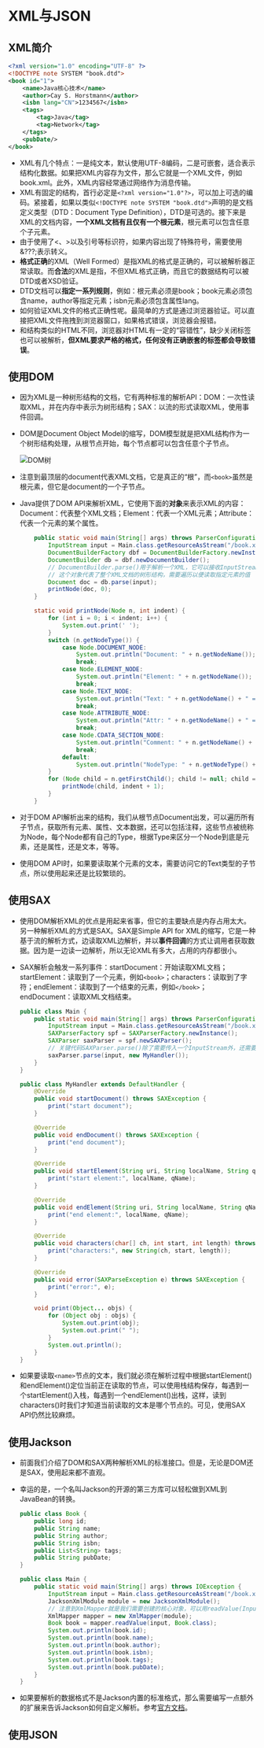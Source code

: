 # XML与JSON

## XML简介

```XML
<?xml version="1.0" encoding="UTF-8" ?>
<!DOCTYPE note SYSTEM "book.dtd">
<book id="1">
    <name>Java核心技术</name>
    <author>Cay S. Horstmann</author>
    <isbn lang="CN">1234567</isbn>
    <tags>
        <tag>Java</tag>
        <tag>Network</tag>
    </tags>
    <pubDate/>
</book>
```

- XML有几个特点：一是纯文本，默认使用UTF-8编码，二是可嵌套，适合表示结构化数据。如果把XML内容存为文件，那么它就是一个XML文件，例如book.xml。此外，XML内容经常通过网络作为消息传输。
- XML有固定的结构，首行必定是`<?xml version="1.0"?>`，可以加上可选的编码。紧接着，如果以类似`<!DOCTYPE note SYSTEM "book.dtd">`声明的是文档定义类型（DTD：Document Type Definition），DTD是可选的。接下来是XML的文档内容，**一个XML文档有且仅有一个根元素**，根元素可以包含任意个子元素。
- 由于使用了<、>以及引号等标识符，如果内容出现了特殊符号，需要使用&???;表示转义。
- **格式正确**的XML（Well Formed）是指XML的格式是正确的，可以被解析器正常读取。而**合法**的XML是指，不但XML格式正确，而且它的数据结构可以被DTD或者XSD验证。
- DTD文档可以**指定一系列规则**，例如：根元素必须是book；book元素必须包含name，author等指定元素；isbn元素必须包含属性lang。
- 如何验证XML文件的格式正确性呢。最简单的方式是通过浏览器验证。可以直接把XML文件拖拽到浏览器窗口，如果格式错误，浏览器会报错。
- 和结构类似的HTML不同，浏览器对HTML有一定的“容错性”，缺少关闭标签也可以被解析，**但XML要求严格的格式，任何没有正确嵌套的标签都会导致错误**。

## 使用DOM

- 因为XML是一种树形结构的文档，它有两种标准的解析API：DOM：一次性读取XML，并在内存中表示为树形结构；SAX：以流的形式读取XML，使用事件回调。
- DOM是Document Object Model的缩写，DOM模型就是把XML结构作为一个树形结构处理，从根节点开始，每个节点都可以包含任意个子节点。

    ![DOM树](./image/DOM树.jpg)

- 注意到最顶层的document代表XML文档，它是真正的“根”，而`<book>`虽然是根元素，但它是document的一个子节点。
- Java提供了DOM API来解析XML，它使用下面的**对象**来表示XML的内容：Document：代表整个XML文档；Element：代表一个XML元素；Attribute：代表一个元素的某个属性。

    ```Java
        public static void main(String[] args) throws ParserConfigurationException, IOException, SAXException {
            InputStream input = Main.class.getResourceAsStream("/book.xml");
            DocumentBuilderFactory dbf = DocumentBuilderFactory.newInstance();
            DocumentBuilder db = dbf.newDocumentBuilder();
            // DocumentBuilder.parse()用于解析一个XML，它可以接收InputStream，File或者URL，如果解析无误，我们将获得一个Document对象
            // 这个对象代表了整个XML文档的树形结构，需要遍历以便读取指定元素的值
            Document doc = db.parse(input);
            printNode(doc, 0);
        }

        static void printNode(Node n, int indent) {
            for (int i = 0; i < indent; i++) {
                System.out.print(' ');
            }
            switch (n.getNodeType()) {
                case Node.DOCUMENT_NODE:
                    System.out.println("Document: " + n.getNodeName());
                    break;
                case Node.ELEMENT_NODE:
                    System.out.println("Element: " + n.getNodeName());
                    break;
                case Node.TEXT_NODE:
                    System.out.println("Text: " + n.getNodeName() + " = " + n.getNodeValue());
                    break;
                case Node.ATTRIBUTE_NODE:
                    System.out.println("Attr: " + n.getNodeName() + " = " + n.getNodeValue());
                    break;
                case Node.CDATA_SECTION_NODE:
                    System.out.println("Comment: " + n.getNodeName() + " = " + n.getNodeValue());
                    break;
                default:
                    System.out.println("NodeType: " + n.getNodeType() + " = " + n.getNodeValue());
            }
            for (Node child = n.getFirstChild(); child != null; child = child.getNextSibling()) {
                printNode(child, indent + 1);
            }
        }
    ```

- 对于DOM API解析出来的结构，我们从根节点Document出发，可以遍历所有子节点，获取所有元素、属性、文本数据，还可以包括注释，这些节点被统称为Node，每个Node都有自己的Type，根据Type来区分一个Node到底是元素，还是属性，还是文本，等等。
- 使用DOM API时，如果要读取某个元素的文本，需要访问它的Text类型的子节点，所以使用起来还是比较繁琐的。

## 使用SAX

- 使用DOM解析XML的优点是用起来省事，但它的主要缺点是内存占用太大。另一种解析XML的方式是SAX。SAX是Simple API for XML的缩写，它是一种基于流的解析方式，边读取XML边解析，并以**事件回调**的方式让调用者获取数据。因为是一边读一边解析，所以无论XML有多大，占用的内存都很小。
- SAX解析会触发一系列事件：startDocument：开始读取XML文档；startElement：读取到了一个元素，例如`<book>`；characters：读取到了字符；endElement：读取到了一个结束的元素，例如`</book>`；endDocument：读取XML文档结束。

    ```Java
    public class Main {
        public static void main(String[] args) throws ParserConfigurationException, IOException, SAXException {
            InputStream input = Main.class.getResourceAsStream("/book.xml");
            SAXParserFactory spf = SAXParserFactory.newInstance();
            SAXParser saxParser = spf.newSAXParser();
            // 关键代码SAXParser.parse()除了需要传入一个InputStream外，还需要传入一个回调对象，这个对象要继承自DefaultHandler
            saxParser.parse(input, new MyHandler());
        }
    }

    public class MyHandler extends DefaultHandler {
        @Override
        public void startDocument() throws SAXException {
            print("start document");
        }

        @Override
        public void endDocument() throws SAXException {
            print("end document");
        }

        @Override
        public void startElement(String uri, String localName, String qName, Attributes attributes) throws SAXException {
            print("start element:", localName, qName);
        }

        @Override
        public void endElement(String uri, String localName, String qName) throws SAXException {
            print("end element:", localName, qName);
        }

        @Override
        public void characters(char[] ch, int start, int length) throws SAXException {
            print("characters:", new String(ch, start, length));
        }

        @Override
        public void error(SAXParseException e) throws SAXException {
            print("error:", e);
        }

        void print(Object... objs) {
            for (Object obj : objs) {
                System.out.print(obj);
                System.out.print(" ");
            }
            System.out.println();
        }
    }
    ```

- 如果要读取`<name>`节点的文本，我们就必须在解析过程中根据startElement()和endElement()定位当前正在读取的节点，可以使用栈结构保存，每遇到一个startElement()入栈，每遇到一个endElement()出栈，这样，读到characters()时我们才知道当前读取的文本是哪个节点的。可见，使用SAX API仍然比较麻烦。

## 使用Jackson

- 前面我们介绍了DOM和SAX两种解析XML的标准接口。但是，无论是DOM还是SAX，使用起来都不直观。
- 幸运的是，一个名叫Jackson的开源的第三方库可以轻松做到XML到JavaBean的转换。

    ```Java
    public class Book {
        public long id;
        public String name;
        public String author;
        public String isbn;
        public List<String> tags;
        public String pubDate;
    }

    public class Main {
        public static void main(String[] args) throws IOException {
            InputStream input = Main.class.getResourceAsStream("/book.xml");
            JacksonXmlModule module = new JacksonXmlModule();
            // 注意到XmlMapper就是我们需要创建的核心对象，可以用readValue(InputStream, Class)直接读取XML并返回一个JavaBean。
            XmlMapper mapper = new XmlMapper(module);
            Book book = mapper.readValue(input, Book.class);
            System.out.println(book.id);
            System.out.println(book.name);
            System.out.println(book.author);
            System.out.println(book.isbn);
            System.out.println(book.tags);
            System.out.println(book.pubDate);
        }
    }
    ```

- 如果要解析的数据格式不是Jackson内置的标准格式，那么需要编写一点额外的扩展来告诉Jackson如何自定义解析。参考[官方文档](https://github.com/FasterXML/jackson)。

## 使用JSON
